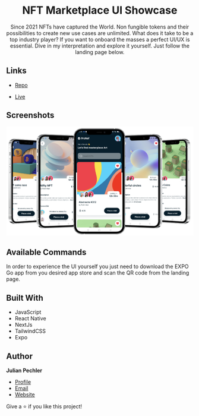 <h1 align="center">NFT Marketplace UI Showcase</h1>

<p align="center">Since 2021 NFTs have captured the World. Non fungible tokens and their possibilities to create new use cases are unlimited. What does it take to be a top industry player? If you want to onboard the masses a perfect UI/UX is essential. Dive in my interpretation and explore it yourself. Just follow the landing page below.</p>

## Links

- [Repo](https://github.com/jprune/nft_marketplace_nextjs "NFT Marketplace NextJs Repo")

- [Live](https://nft-marketplace-showcase-website.vercel.app/ "Landing page")

## Screenshots

![Home Page](/screenshots/Screenshot1.png "Home Page")

## Available Commands

In order to experience the UI yourself you just need to download the EXPO Go app from you desired app store and scan the QR code from the landing page.

## Built With

- JavaScript
- React Native
- NextJs
- TailwindCSS
- Expo

## Author

**Julian Pechler**

- [Profile](https://github.com/jprune "jprune")
- [Email](mailto:julianpechler.zh@gmail.com "Hi!")
- [Website](https://julianpechler.xyz "Explore more")

Give a ⭐️ if you like this project!